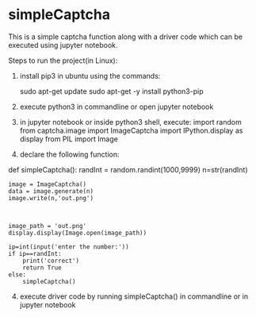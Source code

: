 # simpleCaptcha
This is a simple captcha function along with a driver code which can be executed using jupyter notebook.

Steps to run the project(in Linux):

1) install pip3 in ubuntu using the commands:

    sudo apt-get update
    sudo apt-get -y install python3-pip
2) execute python3 in commandline or open jupyter notebook

3) in jupyter notebook or inside python3 shell, execute:
  import random
  from captcha.image import ImageCaptcha
  import IPython.display as display
  from PIL import Image

4) declare the following function:
  
  
def simpleCaptcha():
    randInt = random.randint(1000,9999)
    n=str(randInt)


    image = ImageCaptcha()
    data = image.generate(n)
    image.write(n,'out.png')
    
   

    image_path = 'out.png'
    display.display(Image.open(image_path))
    
    ip=int(input('enter the number:'))
    if ip==randInt:
        print('correct')
        return True
    else:
        simpleCaptcha()
  
4) execute driver code by running simpleCaptcha() in commandline or in jupyter notebook
